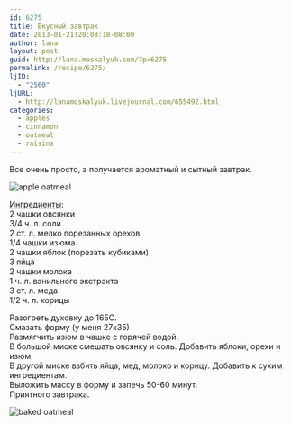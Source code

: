 ```yaml
---
id: 6275
title: Вкусный завтрак
date: 2013-01-21T20:08:18-08:00
author: lana
layout: post
guid: http://lana.moskalyuk.com/?p=6275
permalink: /recipe/6275/
ljID:
  - "2560"
ljURL:
  - http://lanamoskalyuk.livejournal.com/655492.html
categories:
  - apples
  - cinnamon
  - oatmeal
  - raisins
---
```

Все очень просто, а получается ароматный и сытный завтрак.

![apple oatmeal](http://farm9.staticflickr.com/8363/8404506192_d8c0c8707e_c.jpg) 

[Ингредиенты](http://www.eat-yourself-skinny.com/2012/12/apple-cinnamon-baked-oatmeal.html):  
2 чашки овсянки  
3/4 ч. л. соли  
2 ст. л. мелко порезанных орехов  
1/4 чашки изюма  
2 чашки яблок (порезать кубиками)  
3 яйца  
2 чашки молока  
1 ч. л. ванильного экстракта  
3 ст. л. меда  
1/2 ч. л. корицы

Разогреть духовку до 165С.  
Смазать форму (у меня 27х35)  
Размягчить изюм в чашке с горячей водой.  
В большой миске смешать овсянку и соль. Добавить яблоки, орехи и изюм.  
В другой миске взбить яйца, мед, молоко и корицу. Добавить к сухим ингредиентам.  
Выложить массу в форму и запечь 50-60 минут.  
Приятного завтрака.

![baked oatmeal](http://farm9.staticflickr.com/8463/8404506568_d14e465bba_c.jpg)
